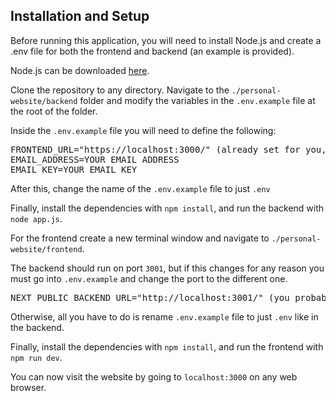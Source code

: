 ## Installation and Setup

Before running this application, you will need to install Node.js and create a .env file for both the frontend and backend (an example is provided).

Node.js can be downloaded [here](https://nodejs.org/en/download/).

Clone the repository to any directory. Navigate to the <code>./personal-website/backend</code> folder and modify the variables in the <code>.env.example</code> file at the root of the folder. 

Inside the <code>.env.example</code> file you will need to define the following:

<pre>
FRONTEND_URL="https://localhost:3000/" (already set for you, do not change unless port 3000 is being used elsewhere)
EMAIL_ADDRESS=YOUR EMAIL ADDRESS
EMAIL_KEY=YOUR EMAIL KEY
</pre>

After this, change the name of the <code>.env.example</code> file to just <code>.env</code>

Finally, install the dependencies with <code>npm install</code>, and run the backend with <code>node app.js</code>.

For the frontend create a new terminal window and navigate to <code>./personal-website/frontend</code>.

The backend should run on port <code>3001</code>, but if this changes for any reason you must go into <code>.env.example</code> and change the port to the different one.

<pre>
NEXT_PUBLIC_BACKEND_URL="http://localhost:3001/" (you probably don't need to change this)
</pre>

Otherwise, all you have to do is rename <code>.env.example</code> file to just <code>.env</code> like in the backend.

Finally, install the dependencies with <code>npm install</code>, and run the frontend with <code>npm run dev</code>.

You can now visit the website by going to <code>localhost:3000</code> on any web browser.
